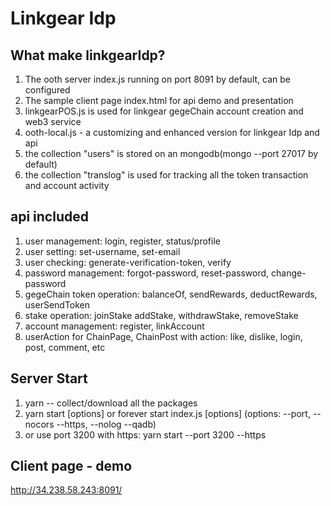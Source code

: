 # Linkgear Idp
## What make linkgearIdp?
1) The ooth server index.js running on port 8091 by default,  can be configured 
2) The sample client page index.html for api demo and presentation
3) linkgearPOS.js is used for linkgear gegeChain account creation and web3 service
4) ooth-local.js - a customizing and enhanced version for linkgear Idp and api
5) the collection "users" is stored on an mongodb(mongo --port 27017 by default)
6) the collection "translog" is used for tracking all the token transaction and account activity

## api included
1) user management: login, register, status/profile 
2) user setting: set-username, set-email  
3) user checking: generate-verification-token, verify
4) password management: forgot-password, reset-password, change-password
5) gegeChain token operation: balanceOf, sendRewards, deductRewards, userSendToken
6) stake operation: joinStake addStake, withdrawStake, removeStake
7) account management: register, linkAccount
8) userAction for ChainPage, ChainPost with action: like, dislike, login, post, comment, etc

## Server Start
1) yarn -- collect/download all the packages
2) yarn start [options] or forever start index.js [options] (options: --port, --nocors --https, --nolog --qadb)
3) or use port 3200 with https: yarn start --port 3200 --https

## Client page - demo
http://34.238.58.243:8091/
